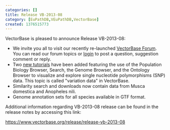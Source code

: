```yaml
---
categories: []
title: Release VB-2013-08
category: [EuPathDB,VEuPathDB,VectorBase]
created: 1376515773
---
```

<p>VectorBase is pleased to announce Release VB-2013-08:<p>
<ul> <li>We invite you all to visit our recently re-launched <a href="">VectorBase Forum</a>. You can read our forum topics or <a href="https://www.vectorbase.org/user/register">login</a> to post a question, suggestion comment or reply. </li>
<li>Two <a href="https://www.vectorbase.org/tutorials">new tutorials</a> have been added featuring the use of the Population Biology Browser, Search, the Genome Browser, and the Ontology Browser to visualize and explore single nucleotide polymorphisms (SNP) data. This topic is called "variation data" in VectorBase.</li> <li>Similarity search and downloads now contain data from Musca domestica and Anopheles nili.</li> <li>Genome annotation sets for all species available in GTF format.</li></ul>

<p>Additional information regarding VB-2013-08 release can be found in the release notes by accessing this link:<p/> 

https://www.vectorbase.org/release/release-vb-2013-08
